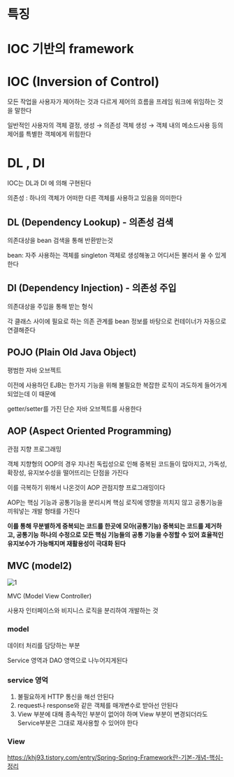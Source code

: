 # 특징

# IOC 기반의 framework

# IOC (Inversion of Control)

모든 작업을 사용자가 제어하는 것과 다르게 제어의 흐름을 프레임 워크에 위임하는 것을 말한다

일반적인 사용자의 객체 결정, 생성 → 의존성 객체 생성 → 객체 내의 메소드사용 등의 제어를 특별한 객체에게 위힘한다

# DL , DI

IOC는 DL과 DI 에 의해 구현된다

의존성 : 하나의 객체가 어떠한 다른 객체를 사용하고 있음을 의미한다

## DL (Dependency Lookup) - 의존성 검색

의존대상을 bean 검색을 통해 반환받는것

bean: 자주 사용하는 객체를 singleton 객체로 생성해놓고 어디서든 불러서 쑬 수 있게한다

## DI (Dependency Injection) - 의존성 주입

의존대상을 주입을 통해 받는 형식

각 클래스 사이에 필요로 하는 의존 관계를 bean 정보를 바탕으로 컨테이너가 자동으로 연결해준다

## POJO (Plain Old Java Object)

평범한 자바 오브젝트

이전에 사용하던 EJB는 한가지 기능을 위해 불필요한 복잡한 로직이 과도하게 들어가게 되었는데 이 때문에

getter/setter를 가진 단순 자바 오브젝트를 사용한다

## AOP (Aspect Oriented Programming)

관점 지향 프로그래밍

객체 지향형의 OOP의 경우 지나친 독립성으로 인해 중복된 코드들이 많아지고, 가독성, 확장성, 유지보수성을 떨어뜨리는 단점을 가진다

이를 극복하기 위해서 나온것이 AOP 관점지향 프로그래밍이다

AOP는 핵심 기능과 공통기능을 분리시켜 핵심 로직에 영향을 끼치지 않고 공통기능을 끼워넣는 개발 형태를 가진다

**이를 통해 무분별하게 중복되는 코드를 한곳에 모아(공통기능) 중복되는 코드를 제거하고, 공통기능 하나의 수정으로 모든 핵심 기능들의 공통 기능을 수정할 수 있어 효율적인 유지보수가 가능해지며 재활용성이 극대화 된다**

## MVC (model2)

![1](https://github.com/syhojeo/Spring/blob/main/Spring/image/1.png)

MVC (Model View Controller)

사용자 인터페이스와 비지니스 로직을 분리하여 개발하는 것

### model

데이터 처리를 담당하는 부분

Service 영역과 DAO 영역으로 나누어지게된다

### service 영억

1. 불필요하게 HTTP 통신을 해선 안된다
2. request나 response와 같은 객체를 매개변수로 받아선 안된다
3. View 부분에 대해 종속적인 부분이 없어야 하며 View 부분이 변경되더라도 Service부분은 그대로 재사용할 수 있어야 한다

### View

https://khj93.tistory.com/entry/Spring-Spring-Framework란-기본-개념-핵심-정리